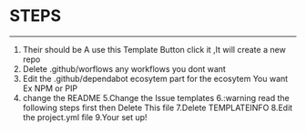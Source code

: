 # STEPS
________________
1. Their should be A use this Template Button click it ,It will create a new repo
2. Delete .github/worflows any workflows you dont want
3. Edit the .github/dependabot ecosytem part for the ecosytem You want Ex NPM or PIP
4. change the README
5.Change the Issue templates
6.:warning read the following steps first then Delete This file
7.Delete TEMPLATEINFO
8.Edit the project.yml file
9.Your set up!
